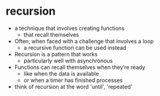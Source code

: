 # recursion

- a technique that involves creating functions
     - that recall themselves
- Often, when faced with a challenge that involves a loop
     - a recursive function can be used instead
- Recursion is a pattern that works
     - particularly well with asynchronous
- Functions can recall themselves when they’re ready
     - like when the data is available
     - or when a timer has finished processes
- think of recursion at the word 'until', 'repeated'
